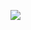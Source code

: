 ![](https://github-readme-stats.vercel.app/api/wakatime?username=Gluton&api_domain=wakapi.gluton.dev&bg_color=0000&title_color=00ED8B&icon_color=2F855A&text_color=ffffff&custom_title=This%20Week's%20Stats&layout=compact)
